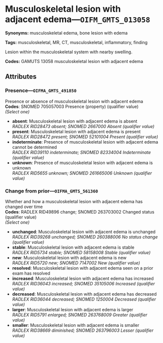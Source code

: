 # Musculoskeletal lesion with adjacent edema—`OIFM_GMTS_013058`

**Synonyms:** musculoskeletal edema, bone lesion with edema

**Tags:** musculoskeletal, MR, CT, musculoskeletal, inflammatory, finding

Lesion within the musculoskeletal system with nearby swelling.

**Codes:** GAMUTS 13058 musculoskeletal lesion with adjacent edema

## Attributes

### Presence—`OIFMA_GMTS_491850`

Presence or absence of musculoskeletal lesion with adjacent edema  
**Codes**: SNOMED 705057003 Presence (property) (qualifier value)  
*(Select one)*

- **absent**: Musculoskeletal lesion with adjacent edema is absent  
_RADLEX RID28473 absent; SNOMED 2667000 Absent (qualifier value)_
- **present**: Musculoskeletal lesion with adjacent edema is present  
_RADLEX RID28472 present; SNOMED 52101004 Present (qualifier value)_
- **indeterminate**: Presence of musculoskeletal lesion with adjacent edema cannot be determined  
_RADLEX RID39110 indeterminate; SNOMED 82334004 Indeterminate (qualifier value)_
- **unknown**: Presence of musculoskeletal lesion with adjacent edema is unknown  
_RADLEX RID5655 unknown; SNOMED 261665006 Unknown (qualifier value)_

### Change from prior—`OIFMA_GMTS_561360`

Whether and how a musculoskeletal lesion with adjacent edema has changed over time  
**Codes**: RADLEX RID49896 change; SNOMED 263703002 Changed status (qualifier value)  
*(Select one)*

- **unchanged**: Musculoskeletal lesion with adjacent edema is unchanged  
_RADLEX RID39268 unchanged; SNOMED 260388006 No status change (qualifier value)_
- **stable**: Musculoskeletal lesion with adjacent edema is stable  
_RADLEX RID5734 stable; SNOMED 58158008 Stable (qualifier value)_
- **new**: Musculoskeletal lesion with adjacent edema is new  
_RADLEX RID5720 new; SNOMED 7147002 New (qualifier value)_
- **resolved**: Musculoskeletal lesion with adjacent edema seen on a prior exam has resolved  
- **increased**: Musculoskeletal lesion with adjacent edema has increased  
_RADLEX RID36043 increased; SNOMED 35105006 Increased (qualifier value)_
- **decreased**: Musculoskeletal lesion with adjacent edema has decreased  
_RADLEX RID36044 decreased; SNOMED 1250004 Decreased (qualifier value)_
- **larger**: Musculoskeletal lesion with adjacent edema is larger  
_RADLEX RID5791 enlarged; SNOMED 263768009 Greater (qualifier value)_
- **smaller**: Musculoskeletal lesion with adjacent edema is smaller  
_RADLEX RID38669 diminished; SNOMED 263796003 Lesser (qualifier value)_